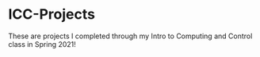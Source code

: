 # ICC-Projects
These are projects I completed through my Intro to Computing and Control class in Spring 2021!
